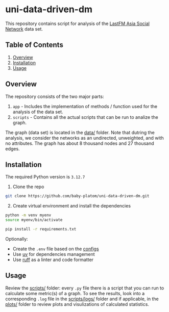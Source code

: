 # uni-data-driven-dm
This repository contains script for analysis of the [LastFM Asia Social Network](http://snap.stanford.edu/data/feather-lastfm-social.html) data set. 

## Table of Contents
1. [Overview](#overview)
2. [Installation](#installation)
3. [Usage](#usage)

## Overview

The repository consists of the two major parts:
1. `app` - Includes the implementation of methods / function used for the analysis of the data set.
2. `scripts` - Contains all the actual scripts that can be run to analize the graph.

The graph (data set) is located in the [data/](data) folder. Note that dutring the analysis, we consider the networks as an undirected, unweighted, and with no attributes. The graph has about 8 thousand nodes and 27 thousand edges.

## Installation

The required Python version is `3.12.7`

1. Clone the repo
```sh
git clone https://github.com/baby-platom/uni-data-driven-dm.git
```

2. Create virtual environment and install the dependencies
```sh
python -m venv myenv
source myenv/bin/activate

pip install -r requirements.txt
```

Optionally: 
- Create the `.env` file based on the [configs](app/configs.py)
- Use [uv](https://docs.astral.sh/uv/) for dependencies management
- Use [ruff](https://docs.astral.sh/ruff/) as a linter and code formatter

## Usage

Review the [scripts/](scripts) folder: every `.py` file there is a script that you can run to calculate some metric(s) of a graph. To see the results, look into a corresponding `.log` file in the [scripts/logs/](scripts/logs) folder and if applicable, in the [plots/](plots) folder to review plots and visulizations of calculated statistics.
